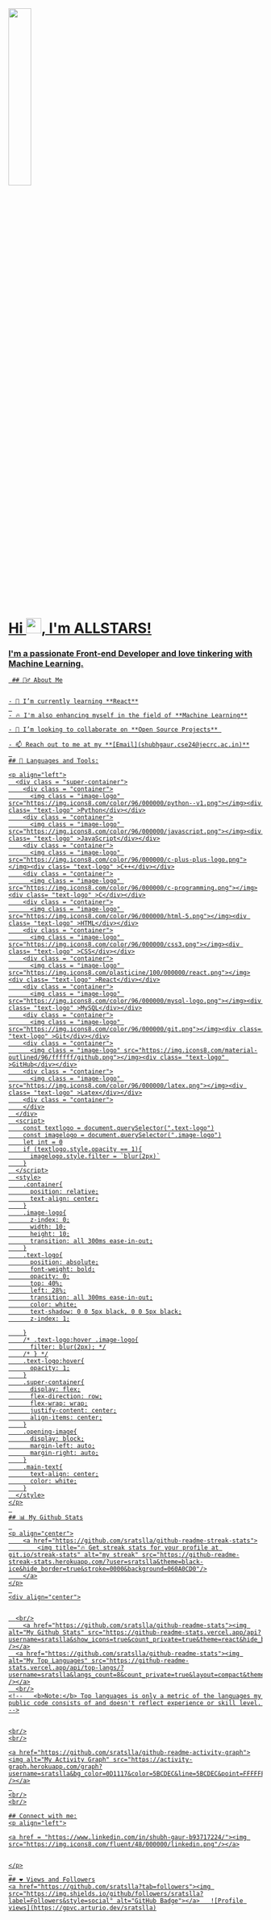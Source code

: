 <div>    
    <a href="#"><img class = "opening-image" width="30%" height="auto" src="https://steamuserimages-a.akamaihd.net/ugc/910156967348138382/E4A8A3FAA9388A67BD3DC2CCD77216B21280A7A1/?imw=5000&imh=5000&ima=fit&impolicy=Letterbox&imcolor=%23000000&letterbox=false">
    <h1 class = "main-text">Hi <img src="https://raw.githubusercontent.com/MartinHeinz/MartinHeinz/master/wave.gif" width="30px">, I'm ALLSTARS!
    <h3 class = "main-text">I'm a passionate Front-end Developer and love tinkering with Machine Learning.</h3>
    
     ## 🙋‍♂️ About Me
    
    
    - 🌱 I’m currently learning **React**
     
    - 🔥 I'm also enhancing myself in the field of **Machine Learning**
    
    - 👯 I’m looking to collaborate on **Open Source Projects** 
    
    - 📫 Reach out to me at my **[Email](shubhgaur.cse24@jecrc.ac.in)**
     
    ## 🚀 Languages and Tools:
    
    <p align="left">
      <div class = "super-container">
        <div class = "container">
          <img class = "image-logo" src="https://img.icons8.com/color/96/000000/python--v1.png"></img><div class= "text-logo" >Python</div></div>
        <div class = "container">
          <img class = "image-logo" src="https://img.icons8.com/color/96/000000/javascript.png"></img><div class= "text-logo" >JavaScript</div></div>
        <div class = "container">
          <img class = "image-logo" src="https://img.icons8.com/color/96/000000/c-plus-plus-logo.png"></img><div class= "text-logo" >C++</div></div>
        <div class = "container">
          <img class = "image-logo" src="https://img.icons8.com/color/96/000000/c-programming.png"></img><div class= "text-logo" >C</div></div>
        <div class = "container">
          <img class = "image-logo" src="https://img.icons8.com/color/96/000000/html-5.png"></img><div class= "text-logo" >HTML</div></div>
        <div class = "container">
          <img class = "image-logo" src="https://img.icons8.com/color/96/000000/css3.png"></img><div class= "text-logo" >CSS</div></div>
        <div class = "container">
          <img class = "image-logo" src="https://img.icons8.com/plasticine/100/000000/react.png"></img><div class= "text-logo" >React</div></div>
        <div class = "container">
          <img class = "image-logo" src="https://img.icons8.com/color/96/000000/mysql-logo.png"></img><div class= "text-logo" >MySQL</div></div>
        <div class = "container">
          <img class = "image-logo" src="https://img.icons8.com/color/96/000000/git.png"></img><div class= "text-logo" >Git</div></div>
        <div class = "container">
          <img class = "image-logo" src="https://img.icons8.com/material-outlined/96/ffffff/github.png"></img><div class= "text-logo" >GitHub</div></div>
        <div class = "container">
          <img class = "image-logo" src="https://img.icons8.com/color/96/000000/latex.png"></img><div class= "text-logo" >Latex</div></div>
        <div class = "container">
        </div>
      </div>
      <script>
        const textlogo = document.querySelector(".text-logo")
        const imagelogo = document.querySelector(".image-logo")
        let int = 0
        if (textlogo.style.opacity == 1){
          imagelogo.style.filter = `blur(2px)`
        }
      </script>
      <style>
        .container{
          position: relative;
          text-align: center;
        }
        .image-logo{
          z-index: 0;
          width: 10;
          height: 10;
          transition: all 300ms ease-in-out;
        }
        .text-logo{
          position: absolute;
          font-weight: bold;
          opacity: 0;
          top: 40%;
          left: 28%;
          transition: all 300ms ease-in-out;
          color: white;
          text-shadow: 0 0 5px black, 0 0 5px black;
          z-index: 1;

        }
        /* .text-logo:hover .image-logo{
          filter: blur(2px); */
        /* } */
        .text-logo:hover{
          opacity: 1;
        }
        .super-container{
          display: flex;
          flex-direction: row;
          flex-wrap: wrap;
          justify-content: center;
          align-items: center;
        }
        .opening-image{
          display: block;
          margin-left: auto;
          margin-right: auto;
        }
        .main-text{
          text-align: center;
          color: white;
        }
      </style>
    </p>
     
    ## 📊 My Github Stats
     
    <p align="center">
        <a href="https://github.com/sratslla/github-readme-streak-stats">
            <img title="🔥 Get streak stats for your profile at git.io/streak-stats" alt="my streak" src="https://github-readme-streak-stats.herokuapp.com/?user=sratslla&theme=black-ice&hide_border=true&stroke=0000&background=060A0CD0"/>
        </a>
    </p>
     
    <div align="center">
    
    
      <br/>
        <a href="https://github.com/sratslla/github-readme-stats"><img alt="My Github Stats" src="https://github-readme-stats.vercel.app/api?username=sratslla&show_icons=true&count_private=true&theme=react&hide_border=true&bg_color=0D1117" /></a>
      <a href="https://github.com/sratslla/github-readme-stats"><img alt="My Top Languages" src="https://github-readme-stats.vercel.app/api/top-langs/?username=sratslla&langs_count=8&count_private=true&layout=compact&theme=react&hide_border=true&bg_color=0D1117" /></a>
      <br/>
    <!--   <b>Note:</b> Top languages is only a metric of the languages my public code consists of and doesn't reflect experience or skill level. -->
    
    
    <br/>
    <br/>
    
    <a href="https://github.com/sratslla/github-readme-activity-graph"><img alt="My Activity Graph" src="https://activity-graph.herokuapp.com/graph?username=sratslla&bg_color=0D1117&color=5BCDEC&line=5BCDEC&point=FFFFFF&hide_border=true" /></a>
     
    <br/>
    <br/>
    
    ## Connect with me:
    <p align="left">
    
    <a href = "https://www.linkedin.com/in/shubh-gaur-b93717224/"><img src="https://img.icons8.com/fluent/48/000000/linkedin.png"/></a>
    
    
    </p>
     
    ## ❤ Views and Followers
    <a href="https://github.com/sratslla?tab=followers"><img src="https://img.shields.io/github/followers/sratslla?label=Followers&style=social" alt="GitHub Badge"></a>   ![Profile views](https://gpvc.arturio.dev/sratslla)
